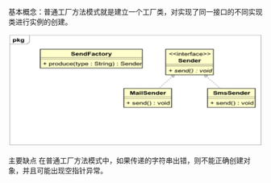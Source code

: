 基本概念：普通工厂方法模式就是建立一个工厂类，对实现了同一接口的不同实现类进行实例的创建。

![img.png](img.png)

主要缺点 在普通工厂方法模式中，如果传递的字符串出错，则不能正确创建对象，并且可能出现空指针异常。